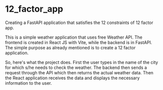 # 12_factor_app

Creating a FastAPI application that satisfies the 12 constraints of 12 factor app.

This is a simple weather application that uses free Weather API. The frontend is created in React JS with Vite, while the backend is in FastAPI. The simple purpose as already mentioned is to create a 12 factor application.

So, here's what the project does. First the user types in the name of the city for which s/he needs to check the weather. The backend then sends a request through the API which then returns the actual weather data. Then the React application receives the data and displays the necessary information to the user.
